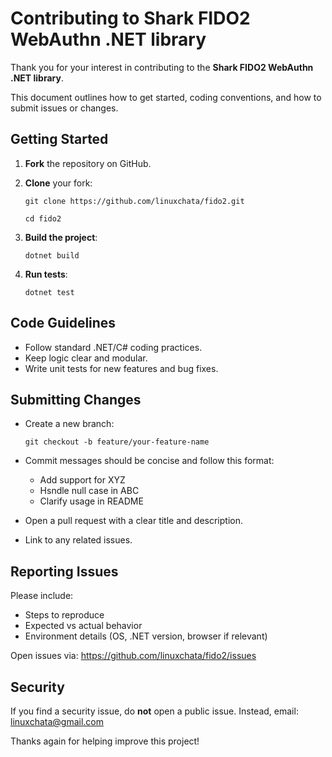 # Contributing to Shark FIDO2 WebAuthn .NET library

Thank you for your interest in contributing to the **Shark FIDO2 WebAuthn .NET library**.

This document outlines how to get started, coding conventions, and how to submit issues or changes.

## Getting Started

1. **Fork** the repository on GitHub.
2. **Clone** your fork:
   
   `git clone https://github.com/linuxchata/fido2.git`

   `cd fido2`

4. **Build the project**:

   `dotnet build`

6. **Run tests**:

   `dotnet test`

## Code Guidelines

- Follow standard .NET/C# coding practices.
- Keep logic clear and modular.
- Write unit tests for new features and bug fixes.

## Submitting Changes
- Create a new branch:

   `git checkout -b feature/your-feature-name`

- Commit messages should be concise and follow this format:
  - Add support for XYZ
  - Hsndle null case in ABC
  - Clarify usage in README
- Open a pull request with a clear title and description.
- Link to any related issues.

## Reporting Issues
Please include:
- Steps to reproduce  
- Expected vs actual behavior  
- Environment details (OS, .NET version, browser if relevant)

Open issues via: https://github.com/linuxchata/fido2/issues

## Security
If you find a security issue, do **not** open a public issue. Instead, email: linuxchata@gmail.com

Thanks again for helping improve this project!
